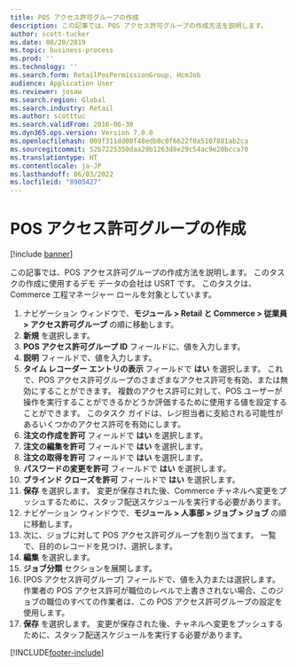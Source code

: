 ```yaml
---
title: POS アクセス許可グループの作成
description: この記事では、POS アクセス許可グループの作成方法を説明します。
author: scott-tucker
ms.date: 08/20/2019
ms.topic: business-process
ms.prod: ''
ms.technology: ''
ms.search.form: RetailPosPermissionGroup, HcmJob
audience: Application User
ms.reviewer: josaw
ms.search.region: Global
ms.search.industry: Retail
ms.author: scotttuc
ms.search.validFrom: 2016-06-30
ms.dyn365.ops.version: Version 7.0.0
ms.openlocfilehash: 009f311dd00f48edb8c0f6622f0a5107881ab2ca
ms.sourcegitcommit: 52b7225350daa29b1263d8e29c54ac9e20bcca70
ms.translationtype: HT
ms.contentlocale: ja-JP
ms.lasthandoff: 06/03/2022
ms.locfileid: "8905427"
---
```

# <a name="create-pos-permission-groups"></a>POS アクセス許可グループの作成

[!include [banner](../includes/banner.md)]

この記事では、POS アクセス許可グループの作成方法を説明します。 このタスクの作成に使用するデモ データの会社は USRT です。 このタスクは、Commerce 工程マネージャー ロールを対象としています。

1. ナビゲーション ウィンドウで、**モジュール > Retail と Commerce > 従業員 > アクセス許可グループ** の順に移動します。
2. **新規** を選択します。
3. **POS アクセス許可グループ ID** フィールドに、値を入力します。
4. **説明** フィールドで、値を入力します。
5. **タイム レコーダー エントリの表示** フィールドで **はい** を選択します。 これで、POS アクセス許可グループのさまざまなアクセス許可を有効、または無効にすることができます。 複数のアクセス許可に対して、POS ユーザーが操作を実行することができるかどうか評価するために使用する値を設定することができます。 このタスク ガイドは、レジ担当者に支給される可能性があるいくつかのアクセス許可を有効にします。  
6. **注文の作成を許可** フィールドで **はい** を選択します。
7. **注文の編集を許可** フィールドで **はい** を選択します。
8. **注文の取得を許可** フィールドで **はい** を選択します。
9. **パスワードの変更を許可** フィールドで **はい** を選択します。
10. **ブラインド クローズを許可** フィールドで **はい** を選択します。
11. **保存** を選択します。 変更が保存された後、Commerce チャネルへ変更をプッシュするために、スタッフ配送スケジュールを実行する必要があります。 
12. ナビゲーション ウィンドウで、**モジュール > 人事部 > ジョブ > ジョブ** の順に移動します。
13. 次に、ジョブに対して POS アクセス許可グループを割り当てます。 一覧で、目的のレコードを見つけ、選択します。
14. **編集** を選択します。
15. **ジョブ分類** セクションを展開します。
16. [POS アクセス許可グループ] フィールドで、値を入力または選択します。 作業者の POS アクセス許可が職位のレベルで上書きされない場合、このジョブの職位のすべての作業者は、この POS アクセス許可グループの設定を使用します。  
17. **保存** を選択します。 変更が保存された後、チャネルへ変更をプッシュするために、スタッフ配送スケジュールを実行する必要があります。  



[!INCLUDE[footer-include](../../includes/footer-banner.md)]